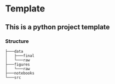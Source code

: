 # Template

## This is a python project template

### Structure

```
├───data
│   ├───final
│   └───raw
├───figures
│   └───raw
├───notebooks
└───src
```